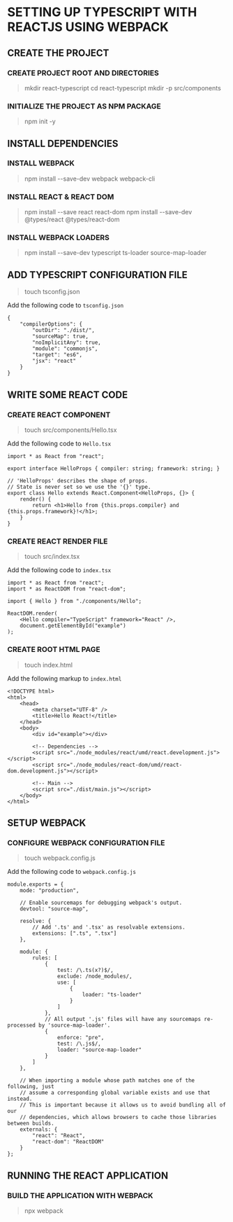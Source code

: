 # SETTING UP TYPESCRIPT WITH REACTJS USING WEBPACK

## CREATE THE PROJECT

### CREATE PROJECT ROOT AND DIRECTORIES

> mkdir react-typescript
> cd react-typescript
> mkdir -p src/components

### INITIALIZE THE PROJECT AS NPM PACKAGE

> npm init -y

## INSTALL DEPENDENCIES

### INSTALL WEBPACK

> npm install --save-dev webpack webpack-cli

### INSTALL REACT & REACT DOM

> npm install --save react react-dom
> npm install --save-dev @types/react @types/react-dom

### INSTALL WEBPACK LOADERS

> npm install --save-dev typescript ts-loader source-map-loader

## ADD TYPESCRIPT CONFIGURATION FILE

> touch tsconfig.json

Add the following code to `tsconfig.json`

```
{
    "compilerOptions": {
        "outDir": "./dist/",
        "sourceMap": true,
        "noImplicitAny": true,
        "module": "commonjs",
        "target": "es6",
        "jsx": "react"
    }
}
```

## WRITE SOME REACT CODE

### CREATE REACT COMPONENT

> touch src/components/Hello.tsx

Add the following code to `Hello.tsx`

```
import * as React from "react";

export interface HelloProps { compiler: string; framework: string; }

// 'HelloProps' describes the shape of props.
// State is never set so we use the '{}' type.
export class Hello extends React.Component<HelloProps, {}> {
    render() {
        return <h1>Hello from {this.props.compiler} and {this.props.framework}!</h1>;
    }
}
```

### CREATE REACT RENDER FILE

> touch src/index.tsx

Add the following code to `index.tsx`

```
import * as React from "react";
import * as ReactDOM from "react-dom";

import { Hello } from "./components/Hello";

ReactDOM.render(
    <Hello compiler="TypeScript" framework="React" />,
    document.getElementById("example")
);
```

### CREATE ROOT HTML PAGE

> touch index.html

Add the following markup to `index.html`

```
<!DOCTYPE html>
<html>
    <head>
        <meta charset="UTF-8" />
        <title>Hello React!</title>
    </head>
    <body>
        <div id="example"></div>

        <!-- Dependencies -->
        <script src="./node_modules/react/umd/react.development.js"></script>
        <script src="./node_modules/react-dom/umd/react-dom.development.js"></script>

        <!-- Main -->
        <script src="./dist/main.js"></script>
    </body>
</html>
```

## SETUP WEBPACK

### CONFIGURE WEBPACK CONFIGURATION FILE

> touch webpack.config.js

Add the following code to `webpack.config.js`

```
module.exports = {
    mode: "production",

    // Enable sourcemaps for debugging webpack's output.
    devtool: "source-map",

    resolve: {
        // Add '.ts' and '.tsx' as resolvable extensions.
        extensions: [".ts", ".tsx"]
    },

    module: {
        rules: [
            {
                test: /\.ts(x?)$/,
                exclude: /node_modules/,
                use: [
                    {
                        loader: "ts-loader"
                    }
                ]
            },
            // All output '.js' files will have any sourcemaps re-processed by 'source-map-loader'.
            {
                enforce: "pre",
                test: /\.js$/,
                loader: "source-map-loader"
            }
        ]
    },

    // When importing a module whose path matches one of the following, just
    // assume a corresponding global variable exists and use that instead.
    // This is important because it allows us to avoid bundling all of our
    // dependencies, which allows browsers to cache those libraries between builds.
    externals: {
        "react": "React",
        "react-dom": "ReactDOM"
    }
};
```

## RUNNING THE REACT APPLICATION

### BUILD THE APPLICATION WITH WEBPACK

> npx webpack
